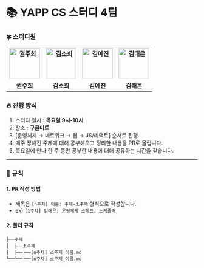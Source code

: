 # 📚 YAPP CS 스터디 4팀

### 🍀 스터디원

<div align="center">
  <table style="font-weight : bold">
      <tr>
          <td align="center">
              <a href="https://github.com/kwonjuhee">                 
                  <img alt="권주희" src="https://avatars.githubusercontent.com/kwonjuhee" width="80" />            
              </a>
          </td>
          <td align="center">
              <a href="https://github.com/elbica">                 
                  <img alt="김소희" src="https://avatars.githubusercontent.com/elbica" width="80" />            
              </a>
          </td>
          <td align="center">
              <a href="https://github.com/rocher71">                 
                  <img alt="김예진" src="https://avatars.githubusercontent.com/rocher71" width="80" />            
              </a>
          </td>
          <td align="center">
              <a href="https://github.com/xodms0309">                 
                  <img alt="김태은" src="https://avatars.githubusercontent.com/xodms0309" width="80" />            
              </a>
          </td>
      </tr>
      <tr>
          <td align="center">권주희</td>
          <td align="center">김소희</td>
          <td align="center">김예진</td>
          <td align="center">김태은</td>
      </tr>
  </table>
</div>

### 🔥 진행 방식

1. 스터디 일시 : **목요일 9시-10시**
2. 장소 : **구글미트**
3. [운영체제 → 네트워크 → 웹 → JS/리액트] 순서로 진행
4. 매주 정해진 주제에 대해 공부해오고 정리한 내용을 PR로 올립니다.
5. 목요일에 만나 한 주 동안 공부한 내용에 대해 공유하는 시간을 갖습니다.

---

### 🚀 규칙

#### 1. PR 작성 방법

- 제목은 `[n주차] 이름: 주제-소주제` 형식으로 작성합니다.
- ex) `[1주차] 김태은: 운영체제-스레드, 스케줄러`

#### 2. 폴더 규칙

```
├──주제
│  ├──소주제
│  ├──├──[n주차] 소주제_이름.md
└──└──└──[n주차] 소주제_이름.md
```
